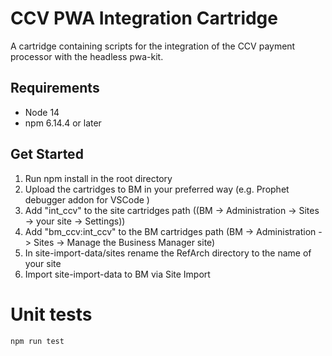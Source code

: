 # CCV PWA Integration Cartridge
A cartridge containing scripts for the integration of the CCV payment processor
with the headless pwa-kit.

## Requirements
-   Node 14
-   npm 6.14.4 or later

## Get Started
1. Run npm install in the root directory
2. Upload the cartridges to BM in your preferred way (e.g. Prophet debugger addon for VSCode )
3. Add "int_ccv" to the site cartridges path ((BM -> Administration -> Sites -> your site -> Settings))
4. Add "bm_ccv:int_ccv" to the BM cartridges path (BM -> Administration -> Sites -> Manage the Business Manager site)
5. In site-import-data/sites rename the RefArch directory to the name of your site
6. Import site-import-data to BM via Site Import

# Unit tests
```npm run test```